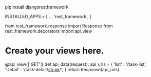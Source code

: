 
<!-- INSTALL DJANGO REST FRAMEWORK  -->

<!-- install django REST framework -->
pip install djangorestframework

<!-- setting.py -->
INSTALLED_APPS = [
    ...
    'rest_framework',
]

<!-- views.py -->

from rest_framework.response import Response
from rest_framework.decorators import api_view
# Create your views here.

@api_view(['GET'])
def api_data(request):
    api_urls = {
        'list' : '/task-list',
        'Detail' : '/task-detail/<str:pk>/',
    } 
    return Response(api_urls)
